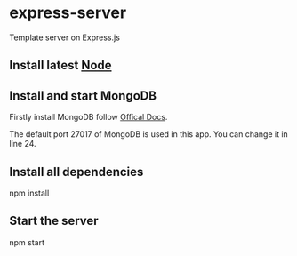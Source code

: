 # express-server

Template server on Express.js

## Install latest [Node](https://nodejs.org/en/)

## Install and start MongoDB

Firstly install MongoDB follow [Offical Docs](https://docs.mongodb.com/manual/installation/).

The default port 27017 of MongoDB is used in this app. You can change it in line 24.

## Install all dependencies 

npm install

## Start the server

npm start

